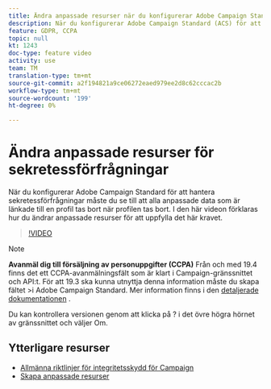 ```yaml
---
title: Ändra anpassade resurser när du konfigurerar Adobe Campaign Standard (ACS) för sekretessförfrågningar
description: När du konfigurerar Adobe Campaign Standard (ACS) för att hantera sekretessförfrågningar måste du se till att anpassade data som är länkade till en profil tas bort när profilen tas bort. I den här videon förklaras hur du ändrar anpassade resurser för att uppfylla det här kravet.
feature: GDPR, CCPA
topic: null
kt: 1243
doc-type: feature video
activity: use
team: TM
translation-type: tm+mt
source-git-commit: a2f194821a9ce06272eaed979ee2d8c62cccac2b
workflow-type: tm+mt
source-wordcount: '199'
ht-degree: 0%

---
```



# Ändra anpassade resurser för sekretessförfrågningar

När du konfigurerar Adobe Campaign Standard för att hantera sekretessförfrågningar måste du se till att alla anpassade data som är länkade till en profil tas bort när profilen tas bort. I den här videon förklaras hur du ändrar anpassade resurser för att uppfylla det här kravet.

>[!VIDEO](https://video.tv.adobe.com/v/23326?quality=12)

>[!NOTE]
>
>**Avanmäl dig till försäljning av personuppgifter (CCPA)**
>Från och med 19.4 finns det ett CCPA-avanmälningsfält som är klart i Campaign-gränssnittet och API:t. För att 19.3 ska kunna utnyttja denna information måste du skapa fältet >i Adobe Campaign Standard. Mer information finns i den [detaljerade dokumentationen](https://helpx.adobe.com/campaign/kb/acs-privacy.html#ccpa) .
>
> Du kan kontrollera versionen genom att klicka på ? i det övre högra hörnet av gränssnittet och väljer Om.

## Ytterligare resurser

* [Allmänna riktlinjer för integritetsskydd för Campaign](https://helpx.adobe.com/campaign/kb/campaign-privacy-overview.html)
* [Skapa anpassade resurser](/help/managing-processes-and-data/custom-resources/creating-custom-resources.md)
